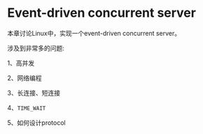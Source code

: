 # Event-driven concurrent server

本章讨论Linux中，实现一个event-driven concurrent server。

涉及到非常多的问题:

1、高并发

2、网络编程

3、长连接、短连接

4、`TIME_WAIT`

5、如何设计protocol

